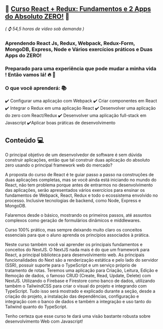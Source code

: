 ## 🚀 [Curso React + Redux: Fundamentos e 2 Apps do Absoluto ZERO!](https://www.udemy.com/course/react-redux-pt/) 🚀 
*( ⌚ 54,5 horas de vídeo sob demanda )*

### Aprendendo React Js, Redux, Webpack, Redux-Form, MongoDB, Express, Node e Vários exercícios práticos e Duas Apps do ZERO!

### Preparado para uma experiência que pode mudar a minha vida ! Então vamos lá! 🔥 🚀

### O que você aprenderá: :books:	
:heavy_check_mark: Configurar uma aplicação com Webpack :heavy_check_mark: Criar componentes em React
:heavy_check_mark: Integrar o Redux em uma aplicação React :heavy_check_mark: Desenvolver uma aplicação do zero com React/Redux
:heavy_check_mark: Desenvolver uma aplicação full-stack em Javascript :heavy_check_mark:Aplicar boas práticas de desenvolvimento

## Conteúdo 💻
O principal objetivo de um desenvolvedor de software é sem dúvida construir aplicações, então que tal construir duas aplicação do absoluto zero usando o principal framework web do mercado? 

A proposta do curso de React é te guiar passo a passo na construções de duas aplicações completas, mas se você ainda está iniciando no mundo do React, não tem problema porque antes de entrarmos no desenvolvimento das aplicações, serão apresentados vários exercícios para ensinar os fundamentos de Webpack, React, Redux e todo o ecossistema envolvido no processo. Inclusive tecnologias de backend, como Node, Express e MongoDB.

Falaremos desde o básico, mostrando os primeiros passos, até assuntos complexos como geração de formulários dinâmicos e middlewares.

Curso 100% prático, mas sempre deixando muito claro os conceitos essenciais para que o aluno aprenda os princípios associados à prática.

Neste curso também você vai aprender os principais fundamentos e conceitos do NextJS. O NextJS nada mais é do que um framework para React, a principal biblioteca para desenvolvimento web. As principais funcionalidades do Next são a renderização estática e pelo lado do servidor (SSR), possuir suporte para o TypeScript e um serviço próprio de tratamento de rotas. Teremos uma aplicação para Criação, Leitura, Edição e Remoção de dados, o famoso CRUD (Create, Read, Update, Delete) com NextJS. Utilizando o Firebase e Firestore como banco de dados, utilizando também o TailwindCSS para criar o visual do projeto e integrando com TypeScript. Tudo isso será mostrado e explicado durante a seção, desde a criação do projeto, a instalação das dependências, configuração e integração com o banco de dados e também a integração e uso tanto do Tailwind quanto do TypeScript.

Tenho certeza que esse curso te dará uma visão bastante robusta sobre desenvolvimento Web com Javascript!
